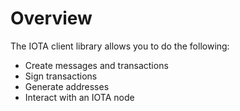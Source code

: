 # Overview

The IOTA client library allows you to do the following:

- Create messages and transactions
- Sign transactions
- Generate addresses
- Interact with an IOTA node
